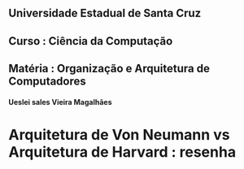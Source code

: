 
## Universidade Estadual de Santa Cruz ###
## Curso : Ciência da Computação 
## Matéria : Organização e Arquitetura de Computadores ###

#### Ueslei sales Vieira Magalhães
#  Arquitetura de Von Neumann vs Arquitetura de Harvard : resenha 
